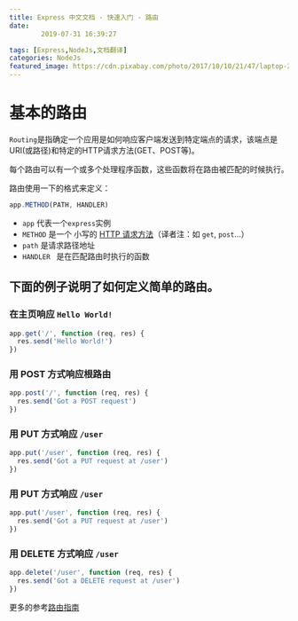```yaml
---
title: Express 中文文档 - 快速入门 - 路由
date: 
        2019-07-31 16:39:27

tags: [Express,NodeJs,文档翻译]
categories: NodeJs
featured_image: https://cdn.pixabay.com/photo/2017/10/10/21/47/laptop-2838921_960_720.jpg
---
```

# 基本的路由
`Routing`是指确定一个应用是如何响应客户端发送到特定端点的请求，该端点是URI(或路径)和特定的HTTP请求方法(GET、POST等)。

每个路由可以有一个或多个处理程序函数，这些函数将在路由被匹配的时候执行。

路由使用一下的格式来定义：
```javascript
app.METHOD(PATH, HANDLER)
```
* `app`  代表一个`express`实例
* `METHOD`  是一个 小写的 [HTTP 请求方法](https://developer.mozilla.org/zh-CN/docs/Web/HTTP/Methods)（译者注：如 `get`, `post`...）
* `path` 是请求路径地址
* `HANDLER ` 是在匹配路由时执行的函数

## 下面的例子说明了如何定义简单的路由。
### 在主页响应 `Hello World!`
```javascript
app.get('/', function (req, res) {
  res.send('Hello World!')
})
```

### 用 POST 方式响应根路由
```javascript
app.post('/', function (req, res) {
  res.send('Got a POST request')
})
```

### 用 PUT 方式响应 `/user`
```javascript
app.put('/user', function (req, res) {
  res.send('Got a PUT request at /user')
})
```

### 用 PUT 方式响应 `/user`
```javascript
app.put('/user', function (req, res) {
  res.send('Got a PUT request at /user')
})
```

### 用 DELETE 方式响应 `/user`
```javascript
app.delete('/user', function (req, res) {
  res.send('Got a DELETE request at /user')
})
```

更多的参考[路由指南](https://blog.csdn.net/qq_34301371/article/details/97932280)
